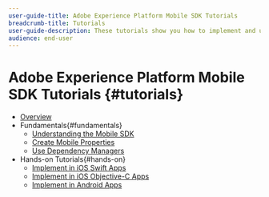 ```yaml
---
user-guide-title: Adobe Experience Platform Mobile SDK Tutorials
breadcrumb-title: Tutorials
user-guide-description: These tutorials show you how to implement and use the Adobe Experience Platform Mobile SDK in your mobile applications
audience: end-user
---
```


# Adobe Experience Platform Mobile SDK Tutorials {#tutorials}

+ [Overview](overview.md)
+ Fundamentals{#fundamentals}
  + [Understanding the Mobile SDK](/help/mobile-sdk/fundamentals/understanding-the-mobile-sdks.md)
  + [Create Mobile Properties](/help/mobile-sdk/fundamentals/create-mobile-properties-in-launch.md)
  + [Use Dependency Managers](/help/mobile-sdk/fundamentals/use-dependency-managers-with-mobile-sdk.md)
+ Hands-on Tutorials{#hands-on}
  + [Implement in iOS Swift Apps](https://docs.adobe.com/content/help/en/launch-learn/implementing-in-mobile-ios-swift-apps-with-launch/index.html)
  + [Implement in iOS Objective-C Apps](https://docs.adobe.com/content/help/en/launch-learn/implementing-in-mobile-ios-objective-c-apps-with-launch/index.html)
  + [Implement in Android Apps](https://docs.adobe.com/content/help/en/launch-learn/implementing-in-mobile-android-apps-with-launch/index.html)
